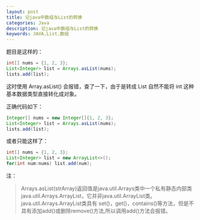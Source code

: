 ```yaml
---
layout: post
title: 记java中数组与List的转换
categories: Java
description: 记java中数组与List的转换
keywords: JAVA,List,数组
---
```


题目是这样的：

``` java
int[] nums = {1, 2, 3};
List<Integer> list = Arrays.asList(nums);
lists.add(list);
```

这时使用 Array.asList() 会报错，查了一下，由于是转成 List<T> 自然不能将 int 这种基本数据类型直接转化成对象。

正确代码如下：

``` java
Integer[] nums = new Integer[]{1, 2, 3};
List<Integer> list = Arrays.asList(nums);
lists.add(list);
```

或者只能这样了：

``` java
int[] nums = {1, 2, 3};
List<Integer> list = new ArrayList<>();
for(int num:nums) list.add(num);
```

注：
>Arrays.asList(strArray)返回值是java.util.Arrays类中一个私有静态内部类java.util.Arrays.ArrayList，它并非java.util.ArrayList类。java.util.Arrays.ArrayList类具有 set()，get()，contains()等方法，但是不具有添加add()或删除remove()方法,所以调用add()方法会报错。
